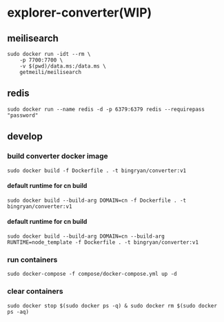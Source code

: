 # explorer-converter(WIP)

## meilisearch

```shell
sudo docker run -idt --rm \
    -p 7700:7700 \
    -v $(pwd)/data.ms:/data.ms \
    getmeili/meilisearch
```

## redis

```shell
sudo docker run --name redis -d -p 6379:6379 redis --requirepass "password"
```



## develop


### build converter docker image

```shell
sudo docker build -f Dockerfile . -t bingryan/converter:v1
```

#### default runtime for cn build

```shell
sudo docker build --build-arg DOMAIN=cn -f Dockerfile . -t bingryan/converter:v1
```

#### default runtime for cn build


```shell
sudo docker build --build-arg DOMAIN=cn --build-arg RUNTIME=node_template -f Dockerfile . -t bingryan/converter:v1
```

### run containers 

```shell
sudo docker-compose -f compose/docker-compose.yml up -d
```

### clear containers

```shell
sudo docker stop $(sudo docker ps -q) & sudo docker rm $(sudo docker ps -aq)
```